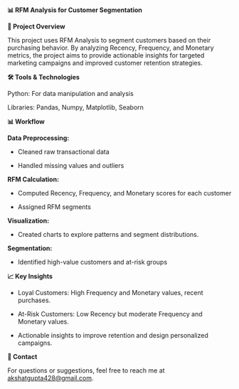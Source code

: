 **📊 RFM Analysis for Customer Segmentation**

**📝 Project Overview**

This project uses RFM Analysis to segment customers based on their purchasing behavior. By analyzing Recency, Frequency, and Monetary metrics, the project aims to provide actionable insights for targeted marketing campaigns and improved customer retention strategies.

**🛠️ Tools & Technologies**

Python: For data manipulation and analysis

Libraries: Pandas, Numpy, Matplotlib, Seaborn

**📊 Workflow**

**Data Preprocessing:**

 - Cleaned raw transactional data

- Handled missing values and outliers

**RFM Calculation:**

- Computed Recency, Frequency, and Monetary scores for each customer

- Assigned RFM segments

**Visualization:**

- Created charts to explore patterns and segment distributions.

**Segmentation:**

- Identified high-value customers and at-risk groups


**📈 Key Insights**

- Loyal Customers: High Frequency and Monetary values, recent purchases.

- At-Risk Customers: Low Recency but moderate Frequency and Monetary values.

- Actionable insights to improve retention and design personalized campaigns.

**📧 Contact**

For questions or suggestions, feel free to reach me at akshatgupta428@gmail.com.
